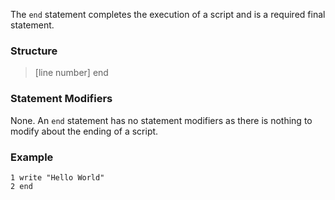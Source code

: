 The `end` statement completes the execution of a script and is a required final statement.


### Structure

> [line number] end


### Statement Modifiers

None. An `end` statement has no statement modifiers as there is nothing to modify about the ending of a script.


### Example

    1 write "Hello World"
    2 end